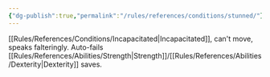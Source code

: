 ```yaml
---
{"dg-publish":true,"permalink":"/rules/references/conditions/stunned/"}
---
```


[[Rules/References/Conditions/Incapacitated\|Incapacitated]], can't move, speaks falteringly. Auto-fails [[Rules/References/Abilities/Strength\|Strength]]/[[Rules/References/Abilities/Dexterity\|Dexterity]] saves.